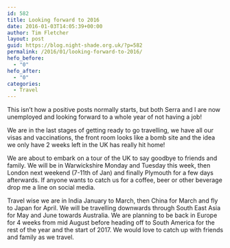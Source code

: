 ```yaml
---
id: 582
title: Looking forward to 2016
date: 2016-01-03T14:05:39+00:00
author: Tim Fletcher
layout: post
guid: https://blog.night-shade.org.uk/?p=582
permalink: /2016/01/looking-forward-to-2016/
hefo_before:
  - "0"
hefo_after:
  - "0"
categories:
  - Travel
---
```

This isn&#8217;t how a positive posts normally starts, but both Serra and I are now unemployed and looking forward to a whole year of not having a job!

We are in the last stages of getting ready to go travelling, we have all our visas and vaccinations, the front room looks like a bomb site and the idea we only have 2 weeks left in the UK has really hit home!

We are about to embark on a tour of the UK to say goodbye to friends and family. We will be in Warwickshire Monday and Tuesday this week, then London next weekend (7-11th of Jan) and finally Plymouth for a few days afterwards. If anyone wants to catch us for a coffee, beer or other beverage drop me a line on social media.

Travel wise we are in India January to March, then China for March and fly to Japan for April. We will be travelling downwards through South East Asia for May and June towards Australia. We are planning to be back in Europe for 4 weeks from mid August before heading off to South America for the rest of the year and the start of 2017. We would love to catch up with friends and family as we travel.

&nbsp;

&nbsp;
